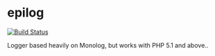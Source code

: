 epilog
======

[![Build Status](https://secure.travis-ci.org/epilog/epilog.png)](http://travis-ci.org/epilog)

Logger based heavily on Monolog, but works with PHP 5.1 and above..